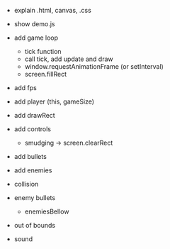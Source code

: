 * explain .html, canvas, .css
* show demo.js
* add game loop 
  * tick function
  * call tick, add update and draw
  * window.requestAnimationFrame (or setInterval)
  * screen.fillRect
* add fps

* add player (this, gameSize)
* add drawRect
* add controls
  * smudging -> screen.clearRect
* add bullets
* add enemies
* collision
* enemy bullets
  * enemiesBellow
* out of bounds
* sound